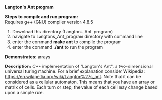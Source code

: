 **Langton's Ant program**

**Steps to compile and run program:**                                                   
Requires g++ (GNU) compiler version 4.8.5                                                            
1) Download this directory (Langtons_Ant_program)                                      
2) navigate to Langtons_Ant_program directory with command line                                
3) enter the command **make ant** to compile the program                                 
4) enter the command **./ant** to run the program                                       

**Demonstrates:** arrays                                   
                                                              
**Description:** C++ implementation of "Langton's Ant", a two-dimensional universal turing machine.  For a brief explanation consider Wikipedia:  https://en.wikipedia.org/wiki/Langton%27s_ant.  Note that it can be considered as a cellular automaton.  This means that you have an array or matrix of cells.  Each turn or step, the value of each cell may change based upon a simple rule. 


